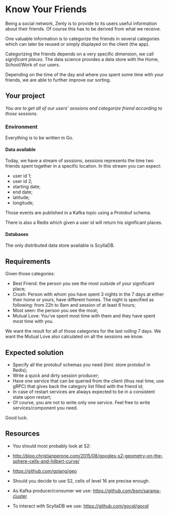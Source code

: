 # Know Your Friends

Being a social network, Zenly is to provide to its users useful information 
about their friends. Of course this has to be derived from what we receive.

One valuable information is to categorize the friends in several categories
which can later be reused or simply displayed on the client (the app).

Categorizing the friends depends on a very specific dimension, we call
_significant places_. The data science provides a data store with the Home,
School/Work of our users.

Depending on the time of the day and where you spent some time with your friends,
we are able to further improve our sorting.

## Your project

*You are to get all of our users' sessions and categorize friend according to
those sessions.*

### Environment

Everything is to be written in Go.

#### Data available
Today, we have a stream of _sessions_, sessions represents the time two friends
spent together in a specific location. In this stream you can expect:

* user id 1;
* user id 2;
* starting date;
* end date;
* latitude;
* longitude;

Those events are published in a Kafka topic using a Protobuf schema.

There is also a Redis which given a user id will return his significant places.

#### Databases

The only distributed data store available is ScyllaDB.

## Requirements

Given those categories:

* Best Friend: the person you see the most outside of *your* significant place;
* Crush: Person with whom you have spent 3 nights in the 7 days at either their
home or yours, have different homes. The night is specified as following:
from 22h to 8am and session of at least 6 hours;
* Most seen: the person you see the most;
* Mutual Love: You've spent most time with them and they have spent most time
with you.


We want the result for all of those categories for the last _rolling_ 7 days.
We want the Mutual Love also calculated on all the sessions we know.


## Expected solution

* Specify all the protobuf schemas you need (hint: store protobuf in Redis);
* Write a quick and dirty session producer;
* Have one service that can be queried from the client (thus real time, use
    gRPC) that gives back the category list filled with the friend id;
* In case of restart services are always expected to be in a consistent state
upon restart;
* Of course, you are not to write only one service. Feel free to write 
services/component you need.

Good luck.

## Resources

* You should most probably look at S2:

* http://blog.christianperone.com/2015/08/googles-s2-geometry-on-the-sphere-cells-and-hilbert-curve/
* https://github.com/golang/geo
* Should you decide to use S2, cells of level 16 are precise enough.

* As Kafka producer/consumer we use: https://github.com/bsm/sarama-cluster
* To interact with ScyllaDB we use: https://github.com/gocql/gocql

